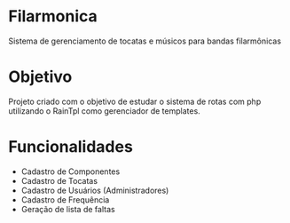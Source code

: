 # Filarmonica
Sistema de gerenciamento de tocatas e músicos para bandas filarmônicas

# Objetivo
Projeto criado com o objetivo de estudar o sistema de rotas com php utilizando o RainTpl como gerenciador de templates.

# Funcionalidades
- Cadastro de Componentes
- Cadastro de Tocatas
- Cadastro de Usuários (Administradores)
- Cadastro de Frequência
- Geração de lista de faltas